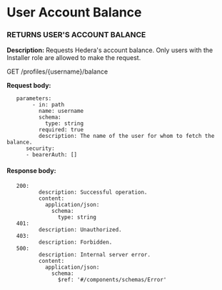 # User Account Balance

### RETURNS USER'S ACCOUNT BALANCE

**Description:** Requests Hedera's account balance. Only users with the Installer role are allowed to make the request.

GET  /profiles/{username}/balance

**Request body:**

```
   parameters:
        - in: path
          name: username
          schema:
            type: string
          required: true
          description: The name of the user for whom to fetch the balance.
      security:
      - bearerAuth: []
```

#### Response body:

```
   200:
          description: Successful operation.
          content:
            application/json:
              schema:
                type: string
   401:
          description: Unauthorized.
   403:
          description: Forbidden.
   500:
          description: Internal server error.
          content:
            application/json:
              schema:
                $ref: '#/components/schemas/Error'
```
